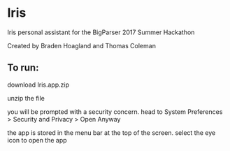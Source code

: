 # Iris
Iris personal assistant for the BigParser 2017 Summer Hackathon

Created by Braden Hoagland and Thomas Coleman




## To run:
download Iris.app.zip

unzip the file

you will be prompted with a security concern. head to System Preferences > Security and Privacy > Open Anyway

the app is stored in the menu bar at the top of the screen. select the eye icon to open the app
